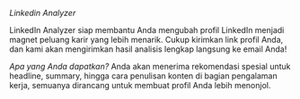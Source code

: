 *Linkedin Analyzer*

LinkedIn Analyzer siap membantu Anda mengubah profil LinkedIn menjadi magnet peluang karir yang lebih menarik. Cukup kirimkan link profil Anda, dan kami akan mengirimkan hasil analisis lengkap langsung ke email Anda!

*Apa yang Anda dapatkan?*
Anda akan menerima rekomendasi spesial untuk headline, summary, hingga cara penulisan konten di bagian pengalaman kerja, semuanya dirancang untuk membuat profil Anda lebih menonjol.
